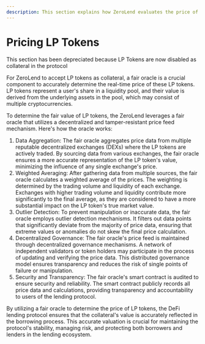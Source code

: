 ```yaml
---
description: This section explains how ZeroLend evaluates the price of various LP tokens
---
```


# Pricing LP Tokens

This section has been depreciated because LP Tokens are now disabled as collateral in the protocol

For ZeroLend to accept LP tokens as collateral, a fair oracle is a crucial component to accurately determine the real-time price of these LP tokens. LP tokens represent a user's share in a liquidity pool, and their value is derived from the underlying assets in the pool, which may consist of multiple cryptocurrencies.

To determine the fair value of LP tokens, the ZeroLend leverages a fair oracle that utilizes a decentralized and tamper-resistant price feed mechanism. Here's how the oracle works:

1. Data Aggregation: The fair oracle aggregates price data from multiple reputable decentralized exchanges (DEXs) where the LP tokens are actively traded. By sourcing data from various exchanges, the fair oracle ensures a more accurate representation of the LP token's value, minimizing the influence of any single exchange's price.
2. Weighted Averaging: After gathering data from multiple sources, the fair oracle calculates a weighted average of the prices. The weighting is determined by the trading volume and liquidity of each exchange. Exchanges with higher trading volume and liquidity contribute more significantly to the final average, as they are considered to have a more substantial impact on the LP token's true market value.
3. Outlier Detection: To prevent manipulation or inaccurate data, the fair oracle employs outlier detection mechanisms. It filters out data points that significantly deviate from the majority of price data, ensuring that extreme values or anomalies do not skew the final price calculation.
4. Decentralized Governance: The fair oracle's price feed is maintained through decentralized governance mechanisms. A network of independent validators or token holders may participate in the process of updating and verifying the price data. This distributed governance model ensures transparency and reduces the risk of single points of failure or manipulation.
5. Security and Transparency: The fair oracle's smart contract is audited to ensure security and reliability. The smart contract publicly records all price data and calculations, providing transparency and accountability to users of the lending protocol.

By utilizing a fair oracle to determine the price of LP tokens, the DeFi lending protocol ensures that the collateral's value is accurately reflected in the borrowing process. This accurate valuation is crucial for maintaining the protocol's stability, managing risk, and protecting both borrowers and lenders in the lending ecosystem.
